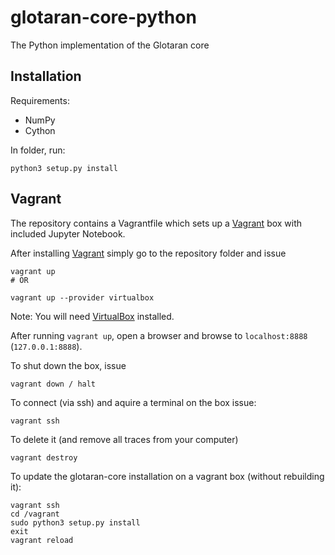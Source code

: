 # glotaran-core-python
The Python implementation of the Glotaran core

## Installation

Requirements:

* NumPy
* Cython

In folder, run:

    python3 setup.py install

## Vagrant

The repository contains a Vagrantfile which sets up a [Vagrant](https://www.vagrantup.com/) box with included Jupyter Notebook.

After installing [Vagrant](https://www.vagrantup.com/) simply go to the
repository folder and issue

    vagrant up
    # OR

    vagrant up --provider virtualbox

Note: You will need [VirtualBox](https://www.virtualbox.org/) installed.

After running `vagrant up`, open a browser and browse to `localhost:8888` (`127.0.0.1:8888`).

To shut down the box, issue

    vagrant down / halt

To connect (via ssh) and aquire a terminal on the box issue:

    vagrant ssh

To delete it (and remove all traces from your computer)

    vagrant destroy

To update the glotaran-core installation on a vagrant box (without rebuilding it):

    vagrant ssh
    cd /vagrant
    sudo python3 setup.py install
    exit
    vagrant reload


